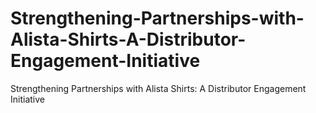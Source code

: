 # Strengthening-Partnerships-with-Alista-Shirts-A-Distributor-Engagement-Initiative
Strengthening Partnerships with Alista Shirts: A Distributor Engagement Initiative
